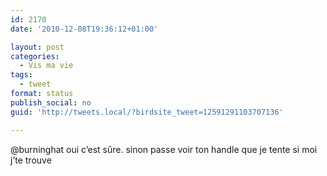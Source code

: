 ```yaml
---
id: 2170
date: '2010-12-08T19:36:12+01:00'

layout: post
categories:
  - Vis ma vie
tags:
  - tweet
format: status
publish_social: no
guid: 'http://tweets.local/?birdsite_tweet=12591291103707136'

---
```


@burninghat oui c’est sûre. sinon passe voir ton handle que je tente si moi j’te trouve